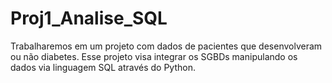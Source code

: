 # Proj1_Analise_SQL
 
Trabalharemos em um projeto com dados de pacientes que desenvolveram ou não diabetes. 
Esse projeto visa integrar os SGBDs manipulando os dados via linguagem SQL através do Python.